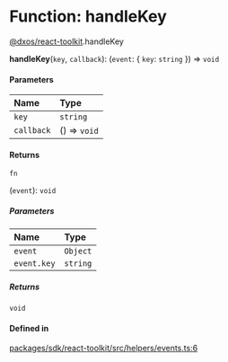 # Function: handleKey

[@dxos/react-toolkit](../modules/dxos_react_toolkit.md).handleKey

**handleKey**(`key`, `callback`): (`event`: { `key`: `string`  }) => `void`

#### Parameters

| Name | Type |
| :------ | :------ |
| `key` | `string` |
| `callback` | () => `void` |

#### Returns

`fn`

(`event`): `void`

##### Parameters

| Name | Type |
| :------ | :------ |
| `event` | `Object` |
| `event.key` | `string` |

##### Returns

`void`

#### Defined in

[packages/sdk/react-toolkit/src/helpers/events.ts:6](https://github.com/dxos/dxos/blob/main/packages/sdk/react-toolkit/src/helpers/events.ts#L6)
